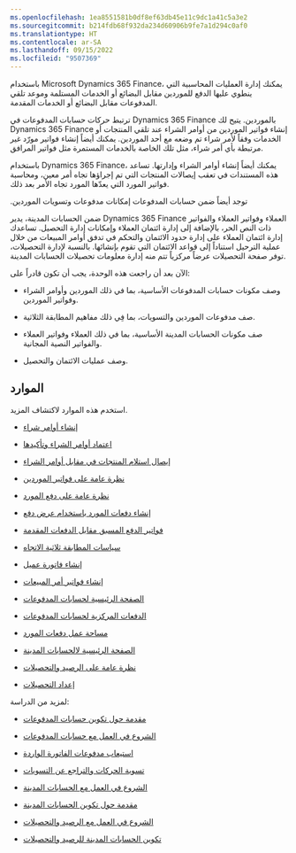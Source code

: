 ```yaml
---
ms.openlocfilehash: 1ea8551581b0df8ef63db45e11c9dc1a41c5a3e2
ms.sourcegitcommit: b214fdb68f932da234d60906b9fe7a1d294c0af0
ms.translationtype: HT
ms.contentlocale: ar-SA
ms.lasthandoff: 09/15/2022
ms.locfileid: "9507369"
---
```

باستخدام Microsoft Dynamics 365 Finance، يمكنك إدارة العمليات المحاسبية التي ينطوي عليها الدفع للموردين مقابل البضائع أو الخدمات المستلمة وموعد تلقي المدفوعات مقابل البضائع أو الخدمات المقدمة.

ترتبط حركات ‏‫حسابات المدفوعات‬ في Dynamics 365 Finance بالموردين. يتيح لك Dynamics 365 Finance إنشاء فواتير الموردين من أوامر الشراء عند تلقي المنتجات أو الخدمات وفقاً لأمر شراء تم وضعه مع أحد الموردين. يمكنك أيضاً إنشاء فواتير مورّد غير مرتبطة بأي أمر شراء، مثل تلك الخاصة بالخدمات المستمرة مثل فواتير المرافق. 

باستخدام Dynamics 365 Finance، يمكنك أيضاً إنشاء أوامر الشراء وإدارتها. تساعد هذه المستندات في تعقب إيصالات المنتجات التي تم إجراؤها تجاه أمر معين، ومحاسبة فواتير المورد التي يعدّها المورد تجاه الأمر بعد ذلك.

توجد أيضاً ضمن حسابات المدفوعات إمكانات ‏‫مدفوعات وتسويات الموردين.

ضمن الحسابات المدينة، يدير Dynamics 365 Finance العملاء وفواتير العملاء والفواتير ذات النص الحر، بالإضافة إلى إدارة ائتمان العملاء وإمكانات إدارة التحصيل. تساعدك إدارة ائتمان العملاء على إدارة حدود الائتمان والتحكم في تدفق أوامر المبيعات من خلال عملية الترحيل استناداً إلى قواعد الائتمان التي تقوم بإنشائها. بالنسبة لإدارة التحصيلات‬، توفر صفحة التحصيلات‬ عرضاً مركزياً تتم منه إدارة معلومات تحصيلات الحسابات المدينة.

الآن بعد أن راجعت هذه الوحدة، يجب أن تكون قادراً على:

- وصف مكونات حسابات المدفوعات الأساسية، بما في ذلك الموردين وأوامر الشراء وفواتير الموردين. 

- صف مدفوعات الموردين والتسويات، بما فِي ذلك مفاهيم المطابقة الثلاثية. 

- صف مكونات الحسابات المدينة الأساسية، بما في ذلك العملاء وفواتير العملاء والفواتير النصية المجانية. 

- وصف عمليات الائتمان والتحصيل. 

## <a name="resources"></a>الموارد

استخدم هذه الموارد لاكتشاف المزيد.

- [إنشاء أوامر شراء](/dynamics365/supply-chain/procurement/purchase-order-creation)

- [اعتماد أوامر الشراء وتأكيدها](/dynamics365/supply-chain/procurement/purchase-order-approval-confirmation)

- [إيصال استلام المنتجات في مقابل أوامر الشراء](/dynamics365/supply-chain/procurement/product-receipt-against-purchase-orders)

- [نظرة عامة على فواتير الموردين](/dynamics365/financials/accounts-payable/vendor-invoices-overview)

- [نظرة عامة على دفع المورد](/dynamics365/finance/cash-bank-management/tasks/vendor-payment-overview)

- [إنشاء دفعات المورد باستخدام عرض دفع](/dynamics365/finance/accounts-payable/create-vendor-payments-payment-proposal)

- [فواتير الدفع المسبق مقابل الدفعات المقدمة](/dynamics365/finance/accounts-payable/prepayments-invoices-vs-prepayments)

- [سياسات المطابقة ثلاثية الاتجاه](/dynamics365/finance/accounts-payable/three-way-matching-policies)

- [إنشاء فاتورة عميل](/dynamics365/finance/accounts-receivable/configure-customer-invoices)

- [إنشاء فواتير أمر المبيعات](/dynamics365/finance/accounts-receivable/tasks/create-sales-order-invoices)

- [الصفحة الرئيسية لحسابات المدفوعات](/dynamics365/finance/accounts-payable/accounts-payable)

- [الدفعات المركزية لحسابات المدفوعات](/dynamics365/finance/accounts-payable/centralized-payments-accounts-payable)

- [مساحة عمل دفعات المورد](/dynamics365/finance/accounts-payable/vendor-payments-workspace)

- [الصفحة الرئيسية لالحسابات المدينة](/dynamics365/finance/accounts-receivable/accounts-receivable)

- [نظرة عامة على الرصيد والتحصيلات](/dynamics365/finance/accounts-receivable/cm-credit-and-collections-overview)

- [إعداد التحصيلات](/dynamics365/finance/accounts-receivable/set-up-collections)

لمزيد من الدراسة:

- [مقدمة حول تكوين حسابات المدفوعات](/training/modules/configure-accounts-payable-dyn365-finance/1-introduction)

- [الشروع في العمل مع حسابات المدفوعات](/training/modules/get-started-financial-management-dyn365-finance/7-ap)

- [استيعاب مدفوعات الفاتورة الواردة](/training/modules/accounts-payable-daily-procedures-dyn365-finance/3-incoming-pay)

- [تسوية الحركات والتراجع عن التسويات](/training/modules/accounting-distributions-invoice-validation-dyn365-finance/2-settle-transactions)

- [الشروع في العمل مع الحسابات المدينة](/training/modules/get-started-financial-management-dyn365-finance/8-ar)

- [مقدمة حول تكوين الحسابات المدينة](/training/modules/configure-accounts-receivable-dyn365-finance/1-introduction)

- [الشروع في العمل مع الرصيد والتحصيلات](/training/modules/get-started-financial-management-dyn365-finance/9-credit-collections)

- [تكوين الحسابات المدينة للرصيد والتحصيلات](/training/modules/configure-credit-collections-dyn365-finance/2-ar-credit)
